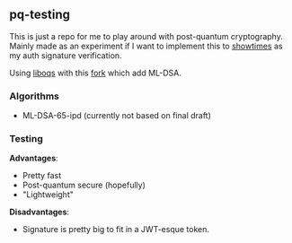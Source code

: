 ## pq-testing

This is just a repo for me to play around with post-quantum cryptography. Mainly made as an experiment if I want to implement this to [showtimes](https://github.com/naoTimesdev/showtimes-rs) as my auth signature verification.

Using [liboqs](https://github.com/open-quantum-safe/liboqs-rust) with this [fork](https://github.com/mikelodder7/liboqs-rust) which add ML-DSA.

### Algorithms
- ML-DSA-65-ipd (currently not based on final draft)

### Testing
**Advantages**:
- Pretty fast
- Post-quantum secure (hopefully)
- "Lightweight"

**Disadvantages**:
- Signature is pretty big to fit in a JWT-esque token.

